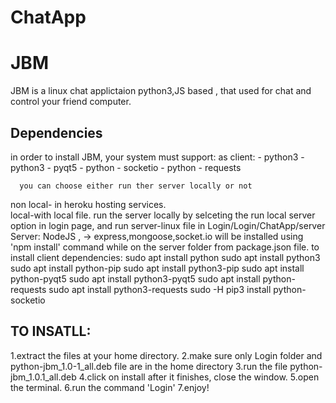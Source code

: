 # ChatApp

# JBM
JBM is a linux chat applictaion python3,JS based , that used for chat and control your friend computer.

## Dependencies
in order to install JBM, your system must support:
    as client:
        - python3
        - python3   - pyqt5
        - python    - socketio
        - python    - requests

      you can choose either run ther server locally or not
non local- in heroku hosting services.  
   local-with local file.  run the server locally by selceting the run local server option in login page, and run server-linux file in  Login/Login/ChatApp/server 
    Server: NodeJS , -> express,mongoose,socket.io 
    will be installed using 'npm install' command while on the server folder from package.json file.
to install client dependencies:
sudo apt install python
sudo apt install python3
sudo apt install python-pip
sudo apt install python3-pip
sudo apt install python-pyqt5
sudo apt install python3-pyqt5
sudo apt install python-requests
sudo apt install python3-requests
sudo -H pip3 install python-socketio

## TO INSATLL:
1.extract the files at your home directory.
2.make sure only Login folder and python-jbm_1.0-1_all.deb file are in the home directory
3.run the file python-jbm_1.0.1_all.deb
4.click on install after it finishes, close the window.
5.open the terminal.
6.run the command 'Login'
7.enjoy!



